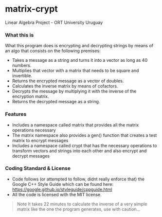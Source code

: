 # matrix-crypt
Linear Algebra Project - ORT University Uruguay

### What this is
What this program does is encrypting and decrypting strings by means of an algo that consists on the following premises:
  * Takes a message as a string and turns it into a vector as long as 40 numbers.
  * Multiplies that vector with a matrix that needs to be square and invertible.
  * Returns the encrypted message as a vector of doubles.
  * Calculates the inverse matrix by means of cofactors.
  * Decrypts the message by multiplying it with the inverse of the encryption matrix.
  * Returns the decrypted message as a string.

### Features
* Includes a namespace called matrix that provides all the matrix operations necessary
* The matrix namespace also provides a gen() function that creates a test matrix to encrypt messages
* Includes a namespace called crypt that has the necessary operations to transform vectors and strings into each other and also encrypt and decrypt messages

### Coding Standard & License
* Code follows (or attempted to follow, didnt really enforce that) the Google C++ Style Guide which can be found here: https://google.github.io/styleguide/cppguide.html
* All the code is licensed with the MIT license.

> Note
>It takes 22 minutes to calculate the inverse of a very simple matrix like the one the program generates, use with caution...

